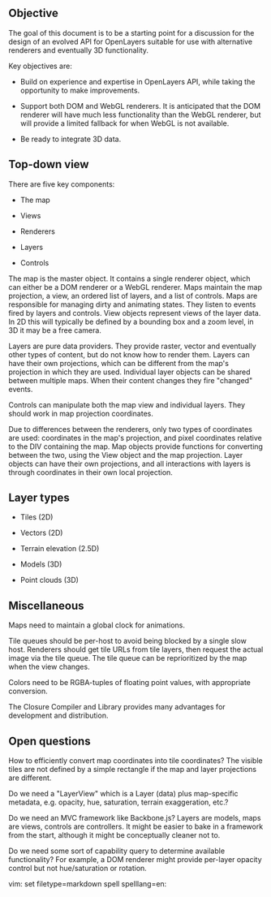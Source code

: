 Objective
---------

The goal of this document is to be a starting point for a discussion for the design of an evolved API for OpenLayers suitable for use with alternative renderers and eventually 3D functionality.

Key objectives are:

* Build on experience and expertise in OpenLayers API, while taking the opportunity to make improvements.

* Support both DOM and WebGL renderers.  It is anticipated that the DOM renderer will have much less functionality than the WebGL renderer, but will provide a limited fallback for when WebGL is not available.

* Be ready to integrate 3D data.


Top-down view
-------------

There are five key components:

* The map

* Views

* Renderers

* Layers

* Controls

The map is the master object.  It contains a single renderer object, which can either be a DOM renderer or a WebGL renderer.  Maps maintain the map projection, a view, an ordered list of layers, and a list of controls.  Maps are responsible for managing dirty and animating states. They listen to events fired by layers and controls.  View objects represent views of the layer data.  In 2D this will typically be defined by a bounding box and a zoom level, in 3D it may be a free camera.

Layers are pure data providers. They provide raster, vector and eventually other types of content, but do not know how to render them.  Layers can have their own projections, which can be different from the map's projection in which they are used.  Individual layer objects can be shared between multiple maps.  When their content changes they fire "changed" events.

Controls can manipulate both the map view and individual layers.  They should work in map projection coordinates.

Due to differences between the renderers, only two types of coordinates are used: coordinates in the map's projection, and pixel coordinates relative to the DIV containing the map.  Map objects provide functions for converting between the two, using the View object and the map projection.  Layer objects can have their own projections, and all interactions with layers is through coordinates in their own local projection.


Layer types
-----------

* Tiles (2D)

* Vectors (2D)

* Terrain elevation (2.5D)

* Models (3D)

* Point clouds (3D)


Miscellaneous
-------------

Maps need to maintain a global clock for animations.

Tile queues should be per-host to avoid being blocked by a single slow host.  Renderers should get tile URLs from tile layers, then request the actual image via the tile queue.  The tile queue can be reprioritized by the map when the view changes.

Colors need to be RGBA-tuples of floating point values, with appropriate conversion.

The Closure Compiler and Library provides many advantages for development and distribution.


Open questions
--------------

How to efficiently convert map coordinates into tile coordinates?  The visible tiles are not defined by a simple rectangle if the map and layer projections are different.

Do we need a "LayerView" which is a Layer (data) plus map-specific metadata, e.g. opacity, hue, saturation, terrain exaggeration, etc.?

Do we need an MVC framework like Backbone.js?  Layers are models, maps are views, controls are controllers.  It might be easier to bake in a framework from the start, although it might be conceptually cleaner not to.

Do we need some sort of capability query to determine available functionality?  For example, a DOM renderer might provide per-layer opacity control but not hue/saturation or rotation.



vim: set filetype=markdown spell spelllang=en:
